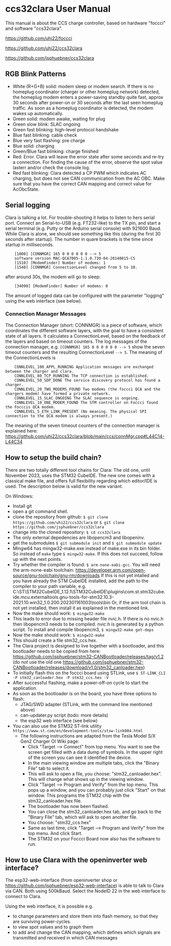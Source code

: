 # ccs32clara User Manual

This manual is about the CCS charge controller, based on hardware "foccci" and software "ccs32clara".

https://github.com/uhi22/foccci

https://github.com/uhi22/ccs32clara

https://github.com/jsphuebner/ccs32clara

## RGB Blink Patterns

- White (R+G+B) solid: modem sleep or modem search. If there is no homeplug coordinator (charger or other homeplug network) detected, the homeplug modem enters a power-saving standby quite fast, approx 30 seconds after power-on or 30 seconds after the last seen homeplug traffic. As soon as a homeplug coordinator is detected, the modem wakes up automatically.
- Green solid: modem awake, waiting for plug
- Green slow blink: SLAC ongoing
- Green fast blinking: high-level protocol handshake
- Blue fast blinking: cable check
- Blue very fast flashing: pre charge
- Blue solid: charging
- Green/Blue fast blinking: charge finished
- Red: Error. Clara will leave the error state after some seconds and re-try a connection. For finding the cause of the error, observe the spot value lasterr and/or check the console log.
- Red fast blinking: Clara detected a CP PWM which indicates AC charging, but does not see CAN communication from the AC OBC. Make sure that you have the correct CAN mapping and correct value for AcObcState.

## Serial logging

Clara is talking a lot. For trouble-shooting it helps to listen to hers serial port. Connect an Serial-to-USB (e.g. FT232-like) to the TX pin,
and start a serial terminal (e.g. Putty or the Arduino serial console) with 921600 Baud. While Clara is alone, we should see something like this (during the first 30 seconds after startup). The number in quare brackets is the time since startup in milliseconds.
```
    [1000] [CONNMGR] 165 0 0 0 0 0 0 --> 5
    software version MAC-QCA7005-1.1.0.730-04-20140815-CS 
    [1510] [ModemFinder] Number of modems: 1
    [1540] [CONNMGR] ConnectionLevel changed from 5 to 10.
```

after around 30s, the modem will go to sleep:
```
    [34090] [ModemFinder] Number of modems: 0
```

The amount of logged data can be configured with the parameter "logging" using the web interface (see below).

### Connection Manager Messages

The Connection Manager (short: CONNMGR) is a piece of software, which coordinates the different software layers, with the goal
to have a consistent state of all layers. It calculates a ConnectionLevel, based on the feedback of the layers and based
on timeout counters.
The log messages of the connection manager, e.g. `[CONNMGR] 165 0 0 0 0 0 0 --> 5` show the seven timeout counters and the resulting ConnectionLevel `--> 5`.
The meaning of the ConnectionLevels is
```
    CONNLEVEL_100_APPL_RUNNING Application messages are exchanged between the charger and clara.
    CONNLEVEL_80_TCP_RUNNING The TCP connection is established.
    CONNLEVEL_50_SDP_DONE The service discovery protocol has found a charger.
    CONNLEVEL_20_TWO_MODEMS_FOUND Two modems (the foccci QCA and the chargers modem) have formed a private network.
    CONNLEVEL_15_SLAC_ONGOING The SLAC sequence is ongoing.
    CONNLEVEL_10_ONE_MODEM_FOUND The STM controller on Foccci found the Focccis QCA modem.
    CONNLEVEL_5_ETH_LINK_PRESENT (No meaning. The physical SPI connection to the QCA modem is always present.)
```

The meaning of the seven timeout counters of the connection manager is explained here:
https://github.com/uhi22/ccs32clara/blob/main/ccs/connMgr.cpp#L44C14-L44C34

## How to setup the build chain?

There are two totally different tool chains for Clara: The old one, until November 2023, uses the STM32 CubeIDE. The new one comes with a classical make file, and offers full flexibility regarding which editor/IDE is used. The description below is valid for the new variant.

On Windows:

- Install git
- open a git command shell.
- clone the repository from github: `$ git clone https://github.com/uhi22/ccs32clara` or `$ git clone https://github.com/jsphuebner/ccs32clara`
- change into the cloned repository: `$ cd ccs32clara`
- The only external depedencies are libopencm3 and libopeninv.
- get the submodules `$ git submodule init` and `$ git submodule update`
- Mingw64 has mingw32-make.exe instead of make.exe in its bin folder. So instead of `make` type `$ mingw32-make`. If this does not succeed, follow up with the next points.
- Try whether the compiler is found: `$ arm-none-eabi-gcc`. You will need the arm-none-eabi toolchain: https://developer.arm.com/open-source/gnu-toolchain/gnu-rm/downloads
  If this is not yet intalled and you have already the STM CubeIDE installed, add the path to the compiler to your path variable, e.g.
C:\ST\STM32CubeIDE_1.12.1\STM32CubeIDE\plugins\com.st.stm32cube.ide.mcu.externaltools.gnu-tools-for-stm32.10.3-2021.10.win32_1.0.200.202301161003\tools\bin Or, if the arm tool chain is not yet installed, then install it as explained in the mentioned link.
- Now the make should work: `$ mingw32-make`
- This leads to error due to missing header file nvic.h. If there is no nvic.h then libopencm3 needs to be compiled. nvic.h is generated by a python script. To install and compile libopencm3, `$ mingw32-make get-deps`
- Now the make should work: `$ mingw32-make`
- This should create a file stm32_ccs.hex.
- The Clara project is designed to live together with a bootloader, and this bootloader needs to be copied from here: https://github.com/jsphuebner/stm32-CANBootloader/releases/tag/v1.2 (do *not* use the old one 
https://github.com/jsphuebner/stm32-CANBootloader/releases/download/v1.0/stm32_canloader.hex)
- To initially flash this on the foccci board using STLink, use `$ ST-LINK_CLI -P stm32_canloader.hex -P stm32_ccs.hex -V`
- After successful flashing, make a power-off-on cycle to start the application.
- As soon as the bootloader is on the board, you have three options to flash:
    - JTAG/SWD adapter (STLink, with the command line mentioned above)
    - can-updater.py script (todo: more details)
    - the esp32 web interface (see below)
- You can also use the STM32 ST-link utility `https://www.st.com/en/development-tools/stsw-link004.html`
    - The following instructions are adapted from the Tesla Model S/X Gen2 Charger OI Wiki page:
        - Click "Target --> Connect" from top menu. You want to see the screen get filled with a data dump of symbols. In the upper right of the screen you can see it identified the device.
        - In the main viewing window are multiple tabs, click the "Binary File" tab to select it.
        - This will ask to open a file, you choose: "stm32_canloader.hex". This will change what shows up in the viewing window.
        - Click "Target --> Program and Verify" from the top menu. This pops up a window, and you can probably just click "Start" on that window. This programs the STM32 chip with the stm32_canloader.hex file.
        - The bootloader has now been flashed.
        - You can close the stm32_canloader.hex tab, and go back to the "Binary File" tab, which will ask to open another file.
        - You choose: "stm32_ccs.hex"
        - Same as last time, click "Target --> Program and Verify" from the top menu. And click Start.
        - The STM32 on your Foccci Board now also has the software to run.  
  
## How to use Clara with the openinverter web interface?

The esp32-web-interface (from openinverter shop or https://github.com/jsphuebner/esp32-web-interface) is able to talk to Clara via CAN.
Both using 500kBaud. Select the NodeID 22 in the web interface to connect to Clara.

Using the web interface, it is possible e.g.
- to change parameters and store them into flash memory, so that they are surviving power-cycles.
- to view spot values and to graph them
- to add and change the CAN mapping, which defines which signals are transmitted and received in which CAN messages
